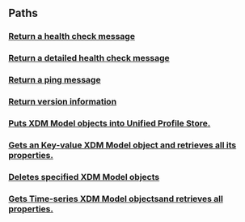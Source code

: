 
<a name="paths"></a>
## Paths

<a name="ref-healthroute"></a>
### [Return a health check message](operations/healthRoute.md#healthroute)

<a name="ref-detailedhealthroute"></a>
### [Return a detailed health check message](operations/detailedHealthRoute.md#detailedhealthroute)

<a name="ref-pingroute"></a>
### [Return a ping message](operations/pingRoute.md#pingroute)

<a name="ref-versionroute"></a>
### [Return version information](operations/versionRoute.md#versionroute)

<a name="ref-putmodelobjectroute"></a>
### [Puts XDM Model objects into Unified Profile Store.](operations/putModelObjectRoute.md#putmodelobjectroute)

<a name="ref-getmodelobjectroute"></a>
### [Gets an Key-value XDM Model object and retrieves all its properties.](operations/getModelObjectRoute.md#getmodelobjectroute)

<a name="ref-deletemodelobjectroute"></a>
### [Deletes specified XDM Model objects](operations/deleteModelObjectRoute.md#deletemodelobjectroute)

<a name="ref-getmodeltimeseriesobjectroute"></a>
### [Gets Time-series XDM Model objectsand retrieves all properties. ](operations/getModelTimeSeriesObjectRoute.md#getmodeltimeseriesobjectroute)


